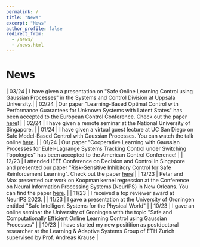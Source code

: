 ```yaml
---
permalink: /
title: "News"
excerpt: "News"
author_profile: false
redirect_from: 
  - /news/
  - /news.html
---
```


News
======
<style>
table, td, th {
   border: none!important;
}
</style>
| 03/24 | I have given a presentation on "Safe Online Learning Control using Gaussian Processes" in the Systems and Control Division at Uppsala University.|
| 02/24 | Our paper "Learning-Based Optimal Control with Performance Guarantees for Unknown Systems with Latent States" has been accepted to the European Control Conference. Check out the paper [here](https://arxiv.org/pdf/2303.17963)! |
| 02/24 | I have given a remote seminar at the National University of Singapore. |
| 01/24 | I have given a virtual guest lecture at UC San Diego on Safe Model-Based Control with Gaussian Processes. You can watch the talk online [here](https://youtu.be/0LoYwunmKDg?si=TF_zmGJE-8u_0Bwh). |
| 01/24 | Our paper "Cooperative Learning with Gaussian Processes for Euler-Lagrange Systems Tracking Control under Switching Topologies" has been accepted to the American Control Conference! |
| 12/23 | I attended IEEE Conference on Decision and Control in Singapore and presented our paper "Risk-Sensitive Inhibitory Control for Safe Reinforcement Learning". Check out the paper [here](https://arxiv.org/pdf/2310.01538.pdf)!|
| 12/23 | Petar and Max presented our work on Koopman kernel regression at the Conference on Neural Information Processing Systems (NeurIPS) in New Orleans. You can find the paper [here](https://arxiv.org/pdf/2305.16215). |
| 11/23 | I received a top reviewer award at NeurIPS 2023. |
| 11/23 | I gave a presentation at the University of Groningen entitled "Safe Intelligent Systems for the Physical World" |
| 10/23 | I gave an online seminar the University of Groningen with the topic "Safe and Computationally Efficient Online Learning Control using Gaussian Processes" |
| 10/23 | I have started my new positition as postdoctoral researcher at the Learning & Adaptive Systems Group of ETH Zurich supervised by Prof. Andreas Krause |
